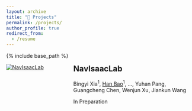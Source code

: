 ```yaml
---
layout: archive
title: "📝 Projects"
permalink: /projects/
author_profile: true
redirect_from:
  - /resume
---
```


{% include base_path %}

<div style="display: flex; flex-wrap: wrap; gap: 20px;">

  <div style="display: flex; align-items: flex-start; width: 100%; max-width: 800px;">
    <div style="flex: 1; margin-right: 20px;">
      <a href="https://broln7.github.io/NavIsaacLab-web/">
        <img src='https://i.imgur.com/c0DohEJ.jpeg' alt="NavIsaacLab" style="max-width: 100%;">
      </a>
    </div>
    <div style="flex: 2;">
      <h2 style="margin-top: 0;">NavIsaacLab</h2>
      <p>Bingyi Xia<sup>1</sup>, <u>Han Bao</u><sup>1</sup>, ..., Yuhan Pang, Guangcheng Chen, Wenjun Xu, Jiankun Wang</p>
      <p>In Preparation</p>
    </div>
  </div>



</div>